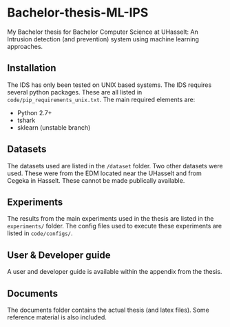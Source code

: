 # Bachelor-thesis-ML-IPS
My Bachelor thesis for Bachelor Computer Science at UHasselt: An Intrusion detection (and prevention) system using machine learning approaches.

## Installation
 The IDS has only been tested on UNIX based systems. The IDS requires several python packages. These are all listed in `code/pip_requirements_unix.txt`. The main required elements are:
- Python 2.7+
- tshark
- sklearn (unstable branch)

## Datasets
The datasets used are listed in the `/dataset` folder. Two other datasets were used.
These were from the EDM located near the UHasselt and from Cegeka in Hasselt. These cannot be made publically available.

## Experiments
The results from the main experiments used in the thesis are listed in the `experiments/` folder. The config files used to execute these experiments are listed in `code/configs/`.

## User & Developer guide
A user and developer guide is available within the appendix from the thesis.

## Documents
The documents folder contains the actual thesis (and latex files). Some reference material is also included.
